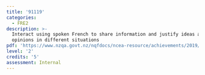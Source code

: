 ```yaml
---
title: '91119'
categories:
  - FRE2
description: >-
  Interact using spoken French to share information and justify ideas and
  opinions in different situations
pdf: 'https://www.nzqa.govt.nz/nqfdocs/ncea-resource/achievements/2019/as91119.pdf'
level: '2'
credits: '5'
assessment: Internal
---
```


